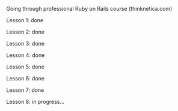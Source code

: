 Going through professional Ruby on Rails course (thinknetica.com)

Lesson 1: done

Lesson 2: done

Lesson 3: done

Lesson 4: done

Lesson 5: done

Lesson 6: done

Lesson 7: done

Lesson 8: in progress...